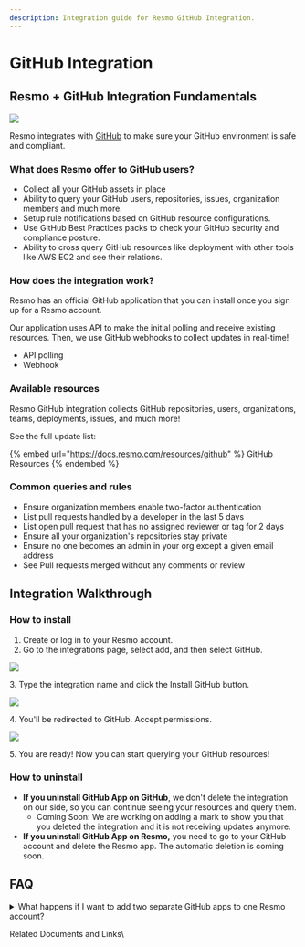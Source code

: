 ```yaml
---
description: Integration guide for Resmo GitHub Integration.
---
```


# GitHub Integration

## Resmo + GitHub Integration Fundamentals  <a href="#what-does-opsgenie-offer-slack-users" id="what-does-opsgenie-offer-slack-users"></a>

![](../.gitbook/assets/GitHub\_Logo.png)

Resmo integrates with [GitHub](https://github.com/) to make sure your GitHub environment is safe and compliant.

### What does Resmo offer to GitHub users? <a href="#what-does-opsgenie-offer-slack-users" id="what-does-opsgenie-offer-slack-users"></a>

* Collect all your GitHub assets in place
* Ability to query your GitHub users, repositories, issues, organization members and much more.
* Setup rule notifications based on GitHub resource configurations.
* Use GitHub Best Practices packs to check your GitHub security and compliance posture.
* Ability to cross query GitHub resources like deployment with other tools like AWS EC2 and see their relations.

### How does the integration work?

Resmo has an official GitHub application that you can install once you sign up for a Resmo account.&#x20;

Our application uses API to make the initial polling and receive existing resources. Then, we use GitHub webhooks to collect updates in real-time!

* API polling
* Webhook&#x20;

### Available resources

Resmo GitHub integration collects GitHub repositories, users, organizations, teams, deployments, issues, and much more!

See the full update list:

{% embed url="https://docs.resmo.com/resources/github" %}
GitHub Resources
{% endembed %}

### Common queries and rules

* Ensure organization members enable two-factor authentication
* List pull requests handled by a developer in the last 5 days
* List open pull request that has no assigned reviewer or tag for 2 days
* Ensure all your organization's repositories stay private
* Ensure no one becomes an admin in your org except a given email address
* See Pull requests merged without any comments or review

## Integration Walkthrough

### How to install

1. Create or log in to your Resmo account.
2. Go to the integrations page, select add, and then select GitHub.

![](../.gitbook/assets/select-github.png)

3\. Type the integration name and click the Install GitHub button.

![](<../.gitbook/assets/github-integration (2).png>)

4\. You'll be redirected to GitHub. Accept permissions.

![](../.gitbook/assets/github-permissions.png)

5\. You are ready! Now you can start querying your GitHub resources!

### How to uninstall

* **If you uninstall GitHub App on GitHub**, we don't delete the integration on our side, so you can continue seeing your resources and query them.&#x20;
  * Coming Soon: We are working on adding a mark to show you that you deleted the integration and it is not receiving updates anymore.
* **If you uninstall GitHub App on Resmo,** you need to go to your GitHub account and delete the Resmo app. The automatic deletion is coming soon.

## FAQ

<details>

<summary>What happens if I want to add two separate GitHub apps to one Resmo account?</summary>

You can install more than one GitHub app for different organizations in the same Resmo account.&#x20;

If you need to add multiple integrations for the same org, you need to create another Resmo account.

</details>

Related Documents and Links\

